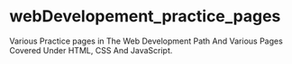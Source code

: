 # webDevelopement_practice_pages

Various Practice pages in The Web Development Path And Various Pages Covered Under HTML, CSS And JavaScript.
